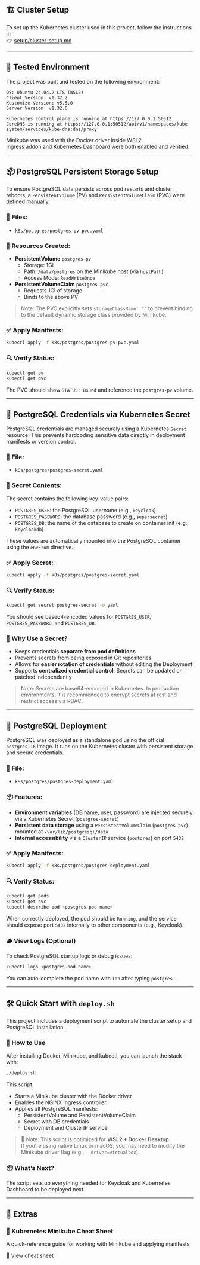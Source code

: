 ## 🏗️ Cluster Setup  
To set up the Kubernetes cluster used in this project, follow the instructions in  
👉 [setup/cluster-setup.md](setup/cluster-setup.md)

---

## 🧪 Tested Environment  
The project was built and tested on the following environment:

```
OS: Ubuntu 24.04.2 LTS (WSL2)  
Client Version: v1.32.2  
Kustomize Version: v5.5.0  
Server Version: v1.32.0  

Kubernetes control plane is running at https://127.0.0.1:50512  
CoreDNS is running at https://127.0.0.1:50512/api/v1/namespaces/kube-system/services/kube-dns:dns/proxy
```

Minikube was used with the Docker driver inside WSL2.  
Ingress addon and Kubernetes Dashboard were both enabled and verified.

---

## 📦 PostgreSQL Persistent Storage Setup  
To ensure PostgreSQL data persists across pod restarts and cluster reboots, a `PersistentVolume` (PV) and `PersistentVolumeClaim` (PVC) were defined manually.

### 📁 Files:  
- `k8s/postgres/postgres-pv-pvc.yaml`

### 🧱 Resources Created:  
- **PersistentVolume** `postgres-pv`  
  - Storage: 1Gi  
  - Path: `/data/postgres` on the Minikube host (via `hostPath`)  
  - Access Mode: `ReadWriteOnce`  
- **PersistentVolumeClaim** `postgres-pvc`  
  - Requests 1Gi of storage  
  - Binds to the above PV

> Note: The PVC explicitly sets `storageClassName: ""` to prevent binding to the default dynamic storage class provided by Minikube.

### ✅ Apply Manifests:  
```bash
kubectl apply -f k8s/postgres/postgres-pv-pvc.yaml
```

### 🔍 Verify Status:  
```bash
kubectl get pv
kubectl get pvc
```

The PVC should show `STATUS: Bound` and reference the `postgres-pv` volume.

---

## 🔐 PostgreSQL Credentials via Kubernetes Secret  
PostgreSQL credentials are managed securely using a Kubernetes `Secret` resource. This prevents hardcoding sensitive data directly in deployment manifests or version control.

### 📁 File:  
- `k8s/postgres/postgres-secret.yaml`

### 🧾 Secret Contents:  
The secret contains the following key-value pairs:
- `POSTGRES_USER`: the PostgreSQL username (e.g., `keycloak`)
- `POSTGRES_PASSWORD`: the database password (e.g., `supersecret`)
- `POSTGRES_DB`: the name of the database to create on container init (e.g., `keycloakdb`)

These values are automatically mounted into the PostgreSQL container using the `envFrom` directive.

### ✅ Apply Secret:  
```bash
kubectl apply -f k8s/postgres/postgres-secret.yaml
```

### 🔍 Verify Status:  
```bash
kubectl get secret postgres-secret -o yaml
```

You should see base64-encoded values for `POSTGRES_USER`, `POSTGRES_PASSWORD`, and `POSTGRES_DB`.

### 📌 Why Use a Secret?  
- Keeps credentials **separate from pod definitions**
- Prevents secrets from being exposed in Git repositories
- Allows for **easier rotation of credentials** without editing the Deployment
- Supports **centralized credential control**: Secrets can be updated or patched independently

> Note: Secrets are base64-encoded in Kubernetes. In production environments, it is recommended to encrypt secrets at rest and restrict access via RBAC.

---

## 🐘 PostgreSQL Deployment  
PostgreSQL was deployed as a standalone pod using the official `postgres:16` image. It runs on the Kubernetes cluster with persistent storage and secure credentials.

### 📁 File:  
- `k8s/postgres/postgres-deployment.yaml`

### 📦 Features:  
- **Environment variables** (DB name, user, password) are injected securely via a Kubernetes Secret (`postgres-secret`)
- **Persistent data storage** using a `PersistentVolumeClaim` (`postgres-pvc`) mounted at `/var/lib/postgresql/data`
- **Internal accessibility** via a `ClusterIP` service (`postgres`) on port `5432`

### ✅ Apply Manifests:  
```bash
kubectl apply -f k8s/postgres/postgres-deployment.yaml
```

### 🔍 Verify Status:  
```bash
kubectl get pods
kubectl get svc
kubectl describe pod <postgres-pod-name>
```

When correctly deployed, the pod should be `Running`, and the service should expose port `5432` internally to other components (e.g., Keycloak).

### 🪵 View Logs (Optional)
To check PostgreSQL startup logs or debug issues:
```bash
kubectl logs <postgres-pod-name>
```

You can auto-complete the pod name with `Tab` after typing `postgres-`.

---

## 🛠️ Quick Start with `deploy.sh`  
This project includes a deployment script to automate the cluster setup and PostgreSQL installation.

### 🚀 How to Use
After installing Docker, Minikube, and kubectl, you can launch the stack with:

```bash
./deploy.sh
```

This script:
- Starts a Minikube cluster with the Docker driver
- Enables the NGINX Ingress controller
- Applies all PostgreSQL manifests:
  - PersistentVolume and PersistentVolumeClaim
  - Secret with DB credentials
  - Deployment and ClusterIP service

> 🧠 Note: This script is optimized for **WSL2 + Docker Desktop**.  
> If you're using native Linux or macOS, you may need to modify the Minikube driver flag (e.g., `--driver=virtualbox`).

### 📦 What’s Next?  
The script sets up everything needed for Keycloak and Kubernetes Dashboard to be deployed next.

---

## 🧾 Extras  
### 🔹 Kubernetes Minikube Cheat Sheet  
A quick-reference guide for working with Minikube and applying manifests.

📄 [View cheat sheet](notes/k8s-minikube-cheatsheet.md)  